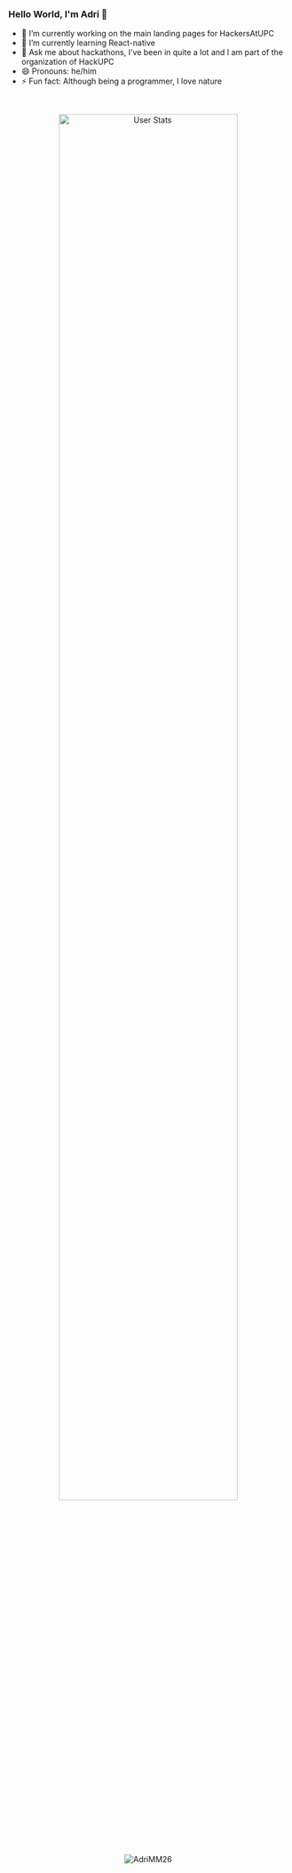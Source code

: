 ### Hello World, I'm Adri 👋

<!--
**AdriMM26/AdriMM26** is a ✨ _special_ ✨ repository because its `README.md` (this file) appears on your GitHub profile.

Here are some ideas to get you started:
-->
- 🔭 I’m currently working on the main landing pages for HackersAtUPC
- 🌱 I’m currently learning React-native
- 💬 Ask me about hackathons, I've been in quite a lot and I am part of the organization of HackUPC
- 😄 Pronouns: he/him
- ⚡ Fun fact: Although being a programmer, I love nature

<br>
<p align="center">
  <img alt="User Stats" src="https://github-readme-stats.vercel.app/api?username=AdriMM26&&show_icons=true&&theme=dark" width="80%"/>
</p>

<p align="center"><img align="center" src="https://github-readme-stats.vercel.app/api/top-langs?username=AdriMM26&show_icons=true&theme=onedark&title_color=ffffff&text_color=c2c2c2&locale=en&layout=compact" alt="AdriMM26" /></p>
